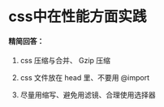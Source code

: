 # css中在性能方面实践

#### 精简回答：

1. css 压缩与合并、 Gzip 压缩

2. css ⽂件放在 head ⾥、不要⽤ @import

3. 尽量⽤缩写、避免⽤滤镜、合理使⽤选择器

